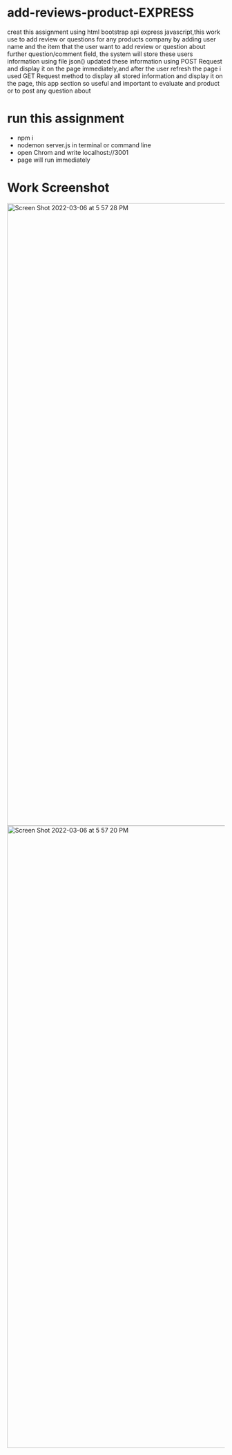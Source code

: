# add-reviews-product-EXPRESS
creat this assignment using html bootstrap api express javascript,this work use to add review or questions for any products company by adding user name and the item that the user want to add review or question about further question/comment field,
the system will store these users information using file json() updated these information using POST Request and display it on the page immediately,and after the user refresh the page i used GET Request method to display all stored information and display it on the page,
this app section so useful and important to evaluate and product or to post any question about 
# run this assignment
* npm i 
* nodemon server.js in terminal or command line
* open Chrom and write localhost://3001
* page will run immediately 
# Work Screenshot
<img width="1440" alt="Screen Shot 2022-03-06 at 5 57 28 PM" src="https://user-images.githubusercontent.com/95061565/156949244-ab81dfd6-4710-474e-8b11-6d43d103c0ce.png">
<img width="1440" alt="Screen Shot 2022-03-06 at 5 57 20 PM" src="https://user-images.githubusercontent.com/95061565/156949249-fa7de35f-3e45-413e-b8f7-f3293b00340f.png">
